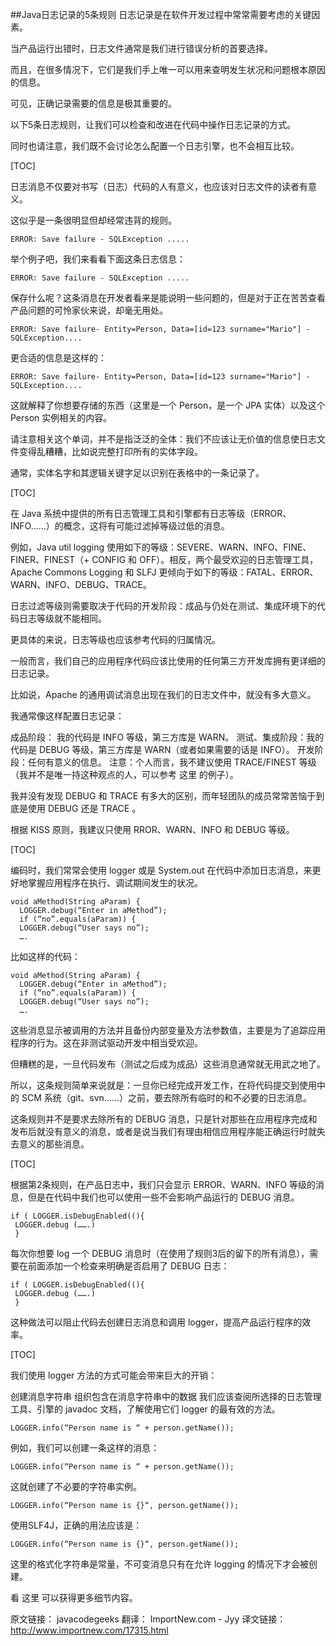 ##Java日志记录的5条规则
日志记录是在软件开发过程中常常需要考虑的关键因素。

当产品运行出错时，日志文件通常是我们进行错误分析的首要选择。

而且，在很多情况下，它们是我们手上唯一可以用来查明发生状况和问题根本原因的信息。

可见，正确记录需要的信息是极其重要的。

以下5条日志规则，让我们可以检查和改进在代码中操作日志记录的方式。

同时也请注意，我们既不会讨论怎么配置一个日志引擎，也不会相互比较。


[TOC]


日志消息不仅要对书写（日志）代码的人有意义，也应该对日志文件的读者有意义。

这似乎是一条很明显但却经常违背的规则。

```
ERROR: Save failure - SQLException .....
```

举个例子吧，我们来看看下面这条日志信息：


```
ERROR: Save failure - SQLException .....
```
保存什么呢？这条消息在开发者看来是能说明一些问题的，但是对于正在苦苦查看产品问题的可怜家伙来说，却毫无用处。

```
ERROR: Save failure- Entity=Person, Data=[id=123 surname="Mario"] - SQLException....
```
更合适的信息是这样的：

```
ERROR: Save failure- Entity=Person, Data=[id=123 surname="Mario"] - SQLException....
```
这就解释了你想要存储的东西（这里是一个 Person，是一个 JPA 实体）以及这个 Person 实例相关的内容。

请注意相关这个单词，并不是指泛泛的全体：我们不应该让无价值的信息使日志文件变得乱糟糟，比如说完整打印所有的实体字段。

通常，实体名字和其逻辑关键字足以识别在表格中的一条记录了。


[TOC]


在 Java 系统中提供的所有日志管理工具和引擎都有日志等级（ERROR、INFO……）的概念，这将有可能过滤掉等级过低的消息。

例如，Java util logging 使用如下的等级：SEVERE、WARN、INFO、FINE、FINER、FINEST（+ CONFIG 和 OFF）。相反，两个最受欢迎的日志管理工具， Apache Commons Logging 和 SLFJ 更倾向于如下的等级：FATAL、ERROR、WARN、INFO、DEBUG、TRACE。

日志过滤等级则需要取决于代码的开发阶段：成品与仍处在测试、集成环境下的代码日志等级就不能相同。

更具体的来说，日志等级也应该参考代码的归属情况。

一般而言，我们自己的应用程序代码应该比使用的任何第三方开发库拥有更详细的日志记录。

比如说，Apache 的通用调试消息出现在我们的日志文件中，就没有多大意义。

我通常像这样配置日志记录：

成品阶段： 我的代码是 INFO 等级，第三方库是 WARN。
测试、集成阶段：我的代码是 DEBUG 等级，第三方库是 WARN（或者如果需要的话是 INFO）。
开发阶段：任何有意义的信息。
注意：个人而言，我不建议使用 TRACE/FINEST 等级（我并不是唯一持这种观点的人，可以参考 这里 的例子）。

我并没有发现 DEBUG 和 TRACE 有多大的区别，而年轻团队的成员常常苦恼于到底是使用 DEBUG 还是 TRACE 。

根据 KISS 原则，我建议只使用 RROR、WARN、INFO 和 DEBUG 等级。


[TOC]


编码时，我们常常会使用 logger 或是 System.out 在代码中添加日志消息，来更好地掌握应用程序在执行、调试期间发生的状况。


```
void aMethod(String aParam) {
  LOGGER.debug(“Enter in aMethod”);
  if (“no”.equals(aParam)) {
  LOGGER.debug(“User says no”);
  ….
```
比如这样的代码：

```
void aMethod(String aParam) {
  LOGGER.debug(“Enter in aMethod”);
  if (“no”.equals(aParam)) {
  LOGGER.debug(“User says no”);
  ….
```
这些消息显示被调用的方法并且备份内部变量及方法参数值，主要是为了追踪应用程序的行为。这在非测试驱动开发中相当受欢迎。

但糟糕的是，一旦代码发布（测试之后成为成品）这些消息通常就无用武之地了。

所以，这条规则简单来说就是：一旦你已经完成开发工作，在将代码提交到使用中的 SCM 系统（git、svn……）之前，要去除所有临时的和不必要的日志消息。

这条规则并不是要求去除所有的 DEBUG 消息，只是针对那些在应用程序完成和发布后就没有意义的消息，或者是说当我们有理由相信应用程序能正确运行时就失去意义的那些消息。


[TOC]


根据第2条规则，在产品日志中，我们只会显示 ERROR、WARN、INFO 等级的消息，但是在代码中我们也可以使用一些不会影响产品运行的 DEBUG 消息。

```
if ( LOGGER.isDebugEnabled((){
 LOGGER.debug (…….)
 }
```
每次你想要 log 一个 DEBUG 消息时（在使用了规则3后的留下的所有消息），需要在前面添加一个检查来明确是否启用了 DEBUG 日志：


```
if ( LOGGER.isDebugEnabled((){
 LOGGER.debug (…….)
 }
```
这种做法可以阻止代码去创建日志消息和调用 logger，提高产品运行程序的效率。


[TOC]


我们使用 logger 方法的方式可能会带来巨大的开销：

创建消息字符串
组织包含在消息字符串中的数据
我们应该查阅所选择的日志管理工具、引擎的 javadoc 文档，了解使用它们 logger 的最有效的方法。

```
LOGGER.info(“Person name is “ + person.getName());
```
例如，我们可以创建一条这样的消息：

```
LOGGER.info(“Person name is “ + person.getName());
```
这就创建了不必要的字符串实例。

```
LOGGER.info(“Person name is {}“, person.getName());
```
使用SLF4J，正确的用法应该是：

```
LOGGER.info(“Person name is {}“, person.getName());
```
这里的格式化字符串是常量，不可变消息只有在允许 logging 的情况下才会被创建。

看 这里 可以获得更多细节内容。

原文链接： javacodegeeks 翻译： ImportNew.com - Jyy
译文链接： http://www.importnew.com/17315.html